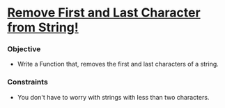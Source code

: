 # [Remove First and Last Character from String!](https://www.codewars.com/kata/56bc28ad5bdaeb48760009b0/python)

### Objective

- Write a Function that, removes the first and last characters of a string.

### Constraints

- You don't have to worry with strings with less than two characters.